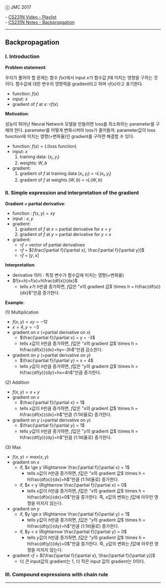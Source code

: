 
ⓒ JMC 2017

\- [CS231N Video - Playlist](https://www.youtube.com/playlist?list=PL3FW7Lu3i5JvHM8ljYj-zLfQRF3EO8sYv)  
\- [CS231N Notes - Backpropgation](http://cs231n.github.io/optimization-2/)

---

## Backpropagation

### I. Introduction

**Problem statement**:

우리가 풀어야 할 문제는 함수 $f(x)$에서 input $x$가 함수값 $f$에 미치는 영향을 구하는 것이다.
함수값에 대한 변수의 영향력을 gradient라고 하며 $\triangledown f(x)$라고 표기한다.

+ function: $f(x)$
+ input: $x$
+ gradient of $f$ at $x$: $\triangledown f(x)$

**Motivation**:

성능이 뛰어난 Neural Network 모델을 만들려면 loss를 최소화하는 parameter를 구해야 한다.
parameter를 어떻게 변화시켜야 loss가 줄어들까.
parameter값이 loss function에 미치는 영향(=변화율)인 gradient를 구하면 해결할 수 있다.

+ function: $f(x) = L$(loss function)
+ input: $x$
  1. training data: $(x_i, y_i)$
  2. weights: $W, b$
+ gradient:
  1. gradient of $f$ at training data $(x_i, y_i)$ = $\triangledown L(x_i, y_i)$
  2. gradient of $f$ at weights $(W, b)$ = $\triangledown L(W, b)$

### II. Simple expression and interpretation of the gradient

**Gradient = partial derivative**:

+ function : $f(x, y) = xy$
+ input : $x, y$
+ gradient:
  1. gradient of $f$ at $x$ = partial derivative for $x$ = $y$
  2. gradient of $f$ at $y$ = partial derivative for $y$ = $x$
+ gradient:
  + $\triangledown f$ = vector of partial derivatives
  + $\triangledown f$ = $[\frac{\partial f}{\partial x}, \frac{\partial f}{\partial y}]$
  + $\triangledown f$ = $[y, x]$

**Interpretation**:

+ derivative 의미 : 특정 변수가 함수값에 미치는 영향(=변화율)
+ $f(x+h)=f(x)+h\frac{df(x)}{dx}$
  + tells $x$가 $h$만큼 증가하면, $f$값은 "$x$의 gradient 값$ \times h = h\frac{df(x)}{dx}$"만큼 증가한다.

**Example**:

(1) Multiplication

+ $f(x,y) = xy = -12$
+ $x = 4, y=-3$
+ gradient on $x$ (=partial derivative on $x$)
  + $\frac{\partial f}{\partial x} = y = -3$
  + tells $x$값이 $h$만큼 증가하면, $f$값은 "$x$의 gradient 값$ \times h = h\frac{df(x)}{dx}=hy=-3h$"만큼 감소한다.
+ gradient on $y$ (=partial derivative on $y$)
  + $\frac{\partial f}{\partial y} = x = 4$
  + tells $y$값이 $h$만큼 증가하면, $f$값은 "$y$의 gradient 값$ \times h = h\frac{df(y)}{dy}=hx=4h$"만큼 증가한다.

(2) Addition

+ $f(x,y)=x+y$
+ gradient on $x$
  + $\frac{\partial f}{\partial x} = 1$
  + tells $x$값이 $h$만큼 증가하면, $f$값은 "$x$의 gradient 값$ \times h = h\frac{df(x)}{dx}=h$"만큼 (1:1비율로) 증가한다.
+ gradient on $y$ (=partial derivative on $y$)
  + $\frac{\partial f}{\partial y} = 1$
  + tells $y$값이 $h$만큼 증가하면, $f$값은 "$y$의 gradient 값$ \times h = h\frac{df(y)}{dy}=h$"만큼 (1:1비율로) 증가한다.

(3) Max

+ $f(x,y)=max(x,y)$
+ gradient on $x$
  + if, $x \ge y \Rightarrow \frac{\partial f}{\partial x} = 1$
    + tells $x$값이 $h$만큼 증가하면, $f$값은 "$x$의 gradient 값$ \times h = h\frac{df(x)}{dx}=h$"만큼 (1:1비율로) 증가한다.
  + if, $x < y \Rightarrow \frac{\partial f}{\partial x} = 0$
    + tells $x$값이 $h$만큼 증가하면, $f$값은 "$x$의 gradient 값$ \times h = h\frac{df(x)}{dx}=0$"만큼 증가한다. 즉, $x$값의 변화는 $f$값에 아무런 영향을 미치지 않는다.
+ gradient on $y$
  + if, $y \ge x \Rightarrow \frac{\partial f}{\partial y} = 1$
    + tells $y$값이 $h$만큼 증가하면, $f$값은 "$y$의 gradient 값$ \times h = h\frac{df(y)}{dy}=h$"만큼 (1:1비율로) 증가한다.
  + if, $y < x \Rightarrow \frac{\partial f}{\partial y} = 0$
    + tells $y$값이 $h$만큼 증가하면, $f$값은 "$y$의 gradient 값$ \times h = h\frac{df(y)}{dy}=0$"만큼 증가한다. 즉, $y$값의 변화는 $f$값에 아무런 영향을 미치지 않는다.
+ gradient $\triangledown f$ = $[\frac{\partial f}{\partial x}, \frac{\partial f}{\partial y}]$
  + 더 큰 input값의 gradient는 1, 더 작은 input 값의 gradient는 0이다.


### III. Compound expressions with chain rule



---
